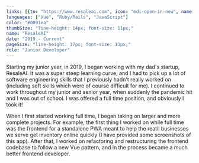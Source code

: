 ```yaml
---
links: [{to: "https://www.resaleai.com", icon: "mdi-open-in-new", name: "ResaleAI website"}]
languages: ["Vue", "Ruby/Rails", "JavaScript"]
color: "#0091ea"
thumbSize: "line-height: 14px; font-size: 11px;"
name: "ResaleAI"
date: "2019 - Current"
pageSize: "line-height: 17px; font-size: 13px;"
role: "Junior Developer"
---
```

Starting my junior year, in 2019, I began working with my dad's startup, ResaleAI. It was a super steep learning curve, and I had to pick up a lot of software engineering skills that I previously hadn't really worked on (including soft skills which were of course difficult for me). I continued to work throughout my junior and senior year, when suddenly the pandemic hit and I was out of school. I was offered a full time position, and obviously I took it!

When I first started working full time, I began taking on larger and more complete projects. For example, the first thing I worked on while full time was the frontend for a standalone PWA meant to help the reatil businesses we serve get inventory online quickly (I have provided some screenshots of this app). After that, I worked on refactoring and restructuring the frontend codebase to follow a new Vue pattern,
 and in the process became a much better frontend developer.    